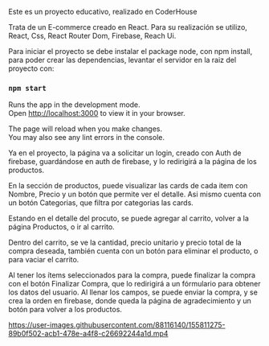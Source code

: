 Este es un proyecto educativo, realizado en CoderHouse

Trata de un E-commerce creado en React.
Para su realización se utilizo, React, Css, React Router Dom, Firebase, Reach Ui. 

Para iniciar el proyecto se debe instalar el package node, con npm install, para poder crear las dependencias, 
levantar el servidor en la raiz del proyecto con: 
### `npm start`

Runs the app in the development mode.\
Open [http://localhost:3000](http://localhost:3000) to view it in your browser.

The page will reload when you make changes.\
You may also see any lint errors in the console.

Ya en el proyecto, la página va a solicitar un login, creado con Auth de firebase, guardándose en auth de firebase, y lo redirigirá a la página de los productos. 

En la sección de productos, puede visualizar las cards de cada item con Nombre, Precio y un botón que permite ver el detalle. Asi mismo cuenta con un botón Categorias, que filtra por categorias las cards. 

Estando en el detalle del procuto, se puede agregar al carrito, volver a la página Productos, o ir al carrito. 

Dentro del carrito, se ve la cantidad, precio unitario y precio total de la compra deseada, también cuenta con un botón para eliminar el producto, o para vaciar el carrito. 

Al tener los ítems seleccionados para la compra, puede finalizar la compra con el botón Finalizar Compra, que lo redirigirá a un fórmulario para obtener los datos del usuario. 
Al llenar los campos, se puede enviar la compra, y se crea la orden en firebase,  donde queda la página de agradecimiento y un botón para volver a los productos. 



https://user-images.githubusercontent.com/88116140/155811275-89b0f502-acb1-478e-a4f8-c26692244a1d.mp4

